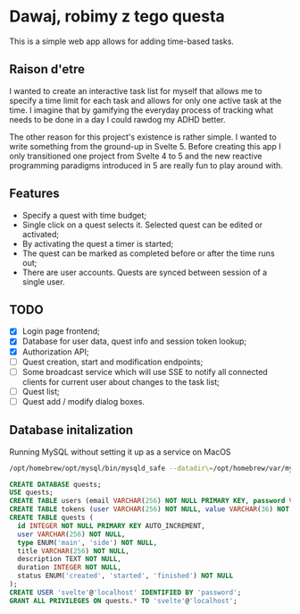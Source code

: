 # Dawaj, robimy z tego questa

This is a simple web app allows for adding time-based tasks.

## Raison d'etre

I wanted to create an interactive task list for myself that allows me to specify a time limit
for each task and allows for only one active task at the time. I imagine that by gamifying
the everyday process of tracking what needs to be done in a day I could rawdog my ADHD better.

The other reason for this project's existence is rather simple. I wanted to write something
from the ground-up in Svelte 5. Before creating this app I only transitioned one project from
Svelte 4 to 5 and the new reactive programming paradigms introduced in 5 are really fun
to play around with.

## Features

- Specify a quest with time budget;
- Single click on a quest selects it. Selected quest can be edited or activated;
- By activating the quest a timer is started;
- The quest can be marked as completed before or after the time runs out;
- There are user accounts. Quests are synced between session of a single user.

## TODO

- [x] Login page frontend;
- [x] Database for user data, quest info and session token lookup;
- [x] Authorization API;
- [ ] Quest creation, start and modification endpoints;
- [ ] Some broadcast service which will use SSE to notify all connected clients for current user about changes to the task list;
- [ ] Quest list;
- [ ] Quest add / modify dialog boxes.

## Database initalization

Running MySQL without setting it up as a service on MacOS

```bash
/opt/homebrew/opt/mysql/bin/mysqld_safe --datadir\=/opt/homebrew/var/mysql
```

```sql
CREATE DATABASE quests;
USE quests;
CREATE TABLE users (email VARCHAR(256) NOT NULL PRIMARY KEY, password VARCHAR(256) NOT NULL);
CREATE TABLE tokens (user VARCHAR(256) NOT NULL, value VARCHAR(36) NOT NULL PRIMARY KEY, exp_date DATETIME NOT NULL);
CREATE TABLE quests (
  id INTEGER NOT NULL PRIMARY KEY AUTO_INCREMENT,
  user VARCHAR(256) NOT NULL,
  type ENUM('main', 'side') NOT NULL,
  title VARCHAR(256) NOT NULL,
  description TEXT NOT NULL,
  duration INTEGER NOT NULL,
  status ENUM('created', 'started', 'finished') NOT NULL
);
CREATE USER 'svelte'@'localhost' IDENTIFIED BY 'password';
GRANT ALL PRIVILEGES ON quests.* TO 'svelte'@'localhost';
```
